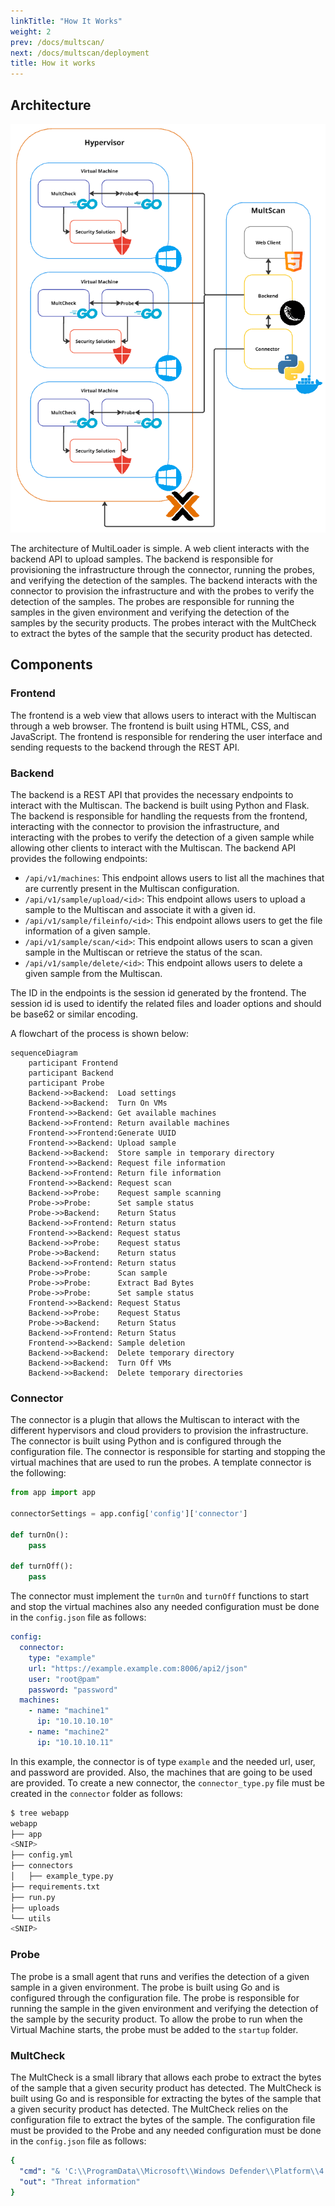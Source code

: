 ```yaml
---
linkTitle: "How It Works"
weight: 2
prev: /docs/multscan/
next: /docs/multscan/deployment
title: How it works
---
```


## Architecture
![Architecture](multscan-architecture.png)

The architecture of MultiLoader is simple. A web client interacts with the backend API to upload samples. The backend is responsible for provisioning the infrastructure through the connector, running the probes, and verifying the detection of the samples. The backend interacts with the connector to provision the infrastructure and with the probes to verify the detection of the samples. The probes are responsible for running the samples in the given environment and verifying the detection of the samples by the security products. The probes interact with the MultCheck to extract the bytes of the sample that the security product has detected.

## Components
### Frontend
The frontend is a web view that allows users to interact with the Multiscan through a web browser. The frontend is built using HTML, CSS, and JavaScript. The frontend is responsible for rendering the user interface and sending requests to the backend through the REST API.

### Backend
The backend is a REST API that provides the necessary endpoints to interact with the Multiscan. The backend is built using Python and Flask. The backend is responsible for handling the requests from the frontend, interacting with the connector to provision the infrastructure, and interacting with the probes to verify the detection of a given sample while allowing other clients to interact with the Multiscan. The backend API provides the following endpoints:

- `/api/v1/machines`: This endpoint allows users to list all the machines that are currently present in the Multiscan configuration.
- `/api/v1/sample/upload/<id>`: This endpoint allows users to upload a sample to the Multiscan and associate it with a given id.
- `/api/v1/sample/fileinfo/<id>`: This endpoint allows users to get the file information of a given sample.
- `/api/v1/sample/scan/<id>`: This endpoint allows users to scan a given sample in the Multiscan or retrieve the status of the scan.
- `/api/v1/sample/delete/<id>`: This endpoint allows users to delete a given sample from the Multiscan.

The ID in the endpoints is the session id generated by the frontend. The session id is used to identify the related files and loader options and should be base62 or similar encoding.

A flowchart of the process is shown below:

```mermaid
sequenceDiagram
    participant Frontend
    participant Backend
    participant Probe
    Backend->>Backend:  Load settings
    Backend->>Backend:  Turn On VMs
    Frontend->>Backend: Get available machines
    Backend->>Frontend: Return available machines
    Frontend->>Frontend:Generate UUID
    Frontend->>Backend: Upload sample
    Backend->>Backend:  Store sample in temporary directory
    Frontend->>Backend: Request file information
    Backend->>Frontend: Return file information
    Frontend->>Backend: Request scan
    Backend->>Probe:    Request sample scanning
    Probe->>Probe:      Set sample status
    Probe->>Backend:    Return Status 
    Backend->>Frontend: Return status
    Frontend->>Backend: Request status
    Backend->>Probe:    Request status
    Probe->>Backend:    Return status 
    Backend->>Frontend: Return status
    Probe->>Probe:      Scan sample
    Probe->>Probe:      Extract Bad Bytes
    Probe->>Probe:      Set sample status
    Frontend->>Backend: Request Status
    Backend->>Probe:    Request Status
    Probe->>Backend:    Return Status 
    Backend->>Frontend: Return Status
    Frontend->>Backend: Sample deletion
    Backend->>Backend:  Delete temporary directory
    Backend->>Backend:  Turn Off VMs
    Backend->>Backend:  Delete temporary directories
```

### Connector
The connector is a plugin that allows the Multiscan to interact with the different hypervisors and cloud providers to provision the infrastructure. The connector is built using Python and is configured through the configuration file. The connector is responsible for starting and stopping the virtual machines that are used to run the probes. A template connector is the following:

```python
from app import app

connectorSettings = app.config['config']['connector']

def turnOn():
    pass

def turnOff():
    pass
```

The connector must implement the `turnOn` and `turnOff` functions to start and stop the virtual machines also any needed configuration must be done in the `config.json` file as follows:

```yml
config:
  connector:
    type: "example"
    url: "https://example.example.com:8006/api2/json"
    user: "root@pam"
    password: "password"
  machines:
    - name: "machine1"
      ip: "10.10.10.10"
    - name: "machine2"
      ip: "10.10.10.11"
```

In this example, the connector is of type `example` and the needed url, user, and password are provided. Also, the machines that are going to be used are provided. To create a new connector, the `connector_type.py` file must be created in the `connector` folder as follows:

```bash
$ tree webapp
webapp
├── app
<SNIP>
├── config.yml
├── connectors
│   ├── example_type.py
├── requirements.txt
├── run.py
├── uploads
└── utils
<SNIP>
```

### Probe
The probe is a small agent that runs and verifies the detection of a given sample in a given environment. The probe is built using Go and is configured through the configuration file. The probe is responsible for running the sample in the given environment and verifying the detection of the sample by the security product. To allow the probe to run when the Virtual Machine starts, the probe must be added to the `startup` folder.

### MultCheck
The MultCheck is a small library that allows each probe to extract the bytes of the sample that a given security product has detected. The MultCheck is built using Go and is responsible for extracting the bytes of the sample that a given security product has detected. The MultCheck relies on the configuration file to extract the bytes of the sample. The configuration file must be provided to the Probe and any needed configuration must be done in the `config.json` file as follows:

```yml
{
  "cmd": "& 'C:\\ProgramData\\Microsoft\\Windows Defender\\Platform\\4.18.24050.7-0\\MpCmdRun.exe' -Scan -ScanType 3 -File '{{file}}' -DisableRemediation -Trace -Level 0x10",
  "out": "Threat information"
}
```
